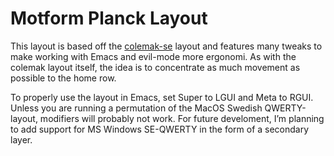 # Motform Planck Layout

This layout is based off the [colemak-se](github.com/motform/colemak-se)
layout and features many tweaks to make working with Emacs and
evil-mode more ergonomi. As with the colemak layout itself, the idea
is to concentrate as much movement as possible to the home row.

To properly use the layout in Emacs, set Super to LGUI and Meta to RGUI.
Unless you are running a permutation of the MacOS Swedish QWERTY-layout,
modifiers will probably not work. For future develoment, I’m planning
to add support for MS Windows SE-QWERTY in the form of a secondary layer.
